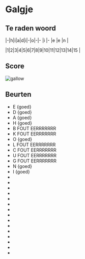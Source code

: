 # Galgje

## Te raden woord

|-|h|i|a|d|i|-|o|-|- |i |- |e |e |n |

|1|2|3|4|5|6|7|8|9|10|11|12|13|14|15 |

## Score
![gallow](./images/6.png)

## Beurten
* E {goed}
* D {goed}
* A {goed}
* H {goed}
* B FOUT EERRRRRRR
* K FOUT EERRRRRRR
* O {goed}
* L FOUT EERRRRRRR
* C FOUT EERRRRRRR
* U FOUT EERRRRRRR
* G FOUT EERRRRRRR
* N {goed}
* I {goed}
*
*
*
*
*
*
*
*
*
*
*
*
*
*
*